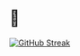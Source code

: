 # :wave:
[![GitHub Streak](https://streak-stats.demolab.com?user=FormulaRossa&theme=dark&hide_border=true)](https://git.io/streak-stats)